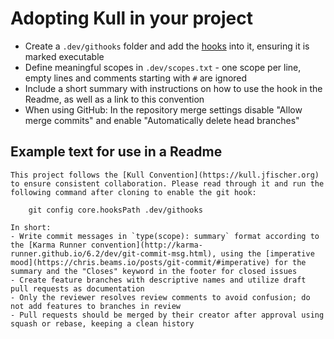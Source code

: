 # Adopting Kull in your project

- Create a `.dev/githooks` folder and add the [hooks](https://raw.githubusercontent.com/xeruf/kull/master/.dev/githooks/commit-msg) into it, ensuring it is marked executable
- Define meaningful scopes in `.dev/scopes.txt` - one scope per line, empty lines and comments starting with `#` are ignored
- Include a short summary with instructions on how to use the hook in the Readme, as well as a link to this convention
- When using GitHub: In the repository merge settings disable "Allow merge commits" and enable "Automatically delete head branches"

## Example text for use in a Readme
```
This project follows the [Kull Convention](https://kull.jfischer.org) to ensure consistent collaboration. Please read through it and run the following command after cloning to enable the git hook:

    git config core.hooksPath .dev/githooks

In short:
- Write commit messages in `type(scope): summary` format according to the [Karma Runner convention](http://karma-runner.github.io/6.2/dev/git-commit-msg.html), using the [imperative mood](https://chris.beams.io/posts/git-commit/#imperative) for the summary and the "Closes" keyword in the footer for closed issues
- Create feature branches with descriptive names and utilize draft pull requests as documentation
- Only the reviewer resolves review comments to avoid confusion; do not add features to branches in review
- Pull requests should be merged by their creator after approval using squash or rebase, keeping a clean history
```

